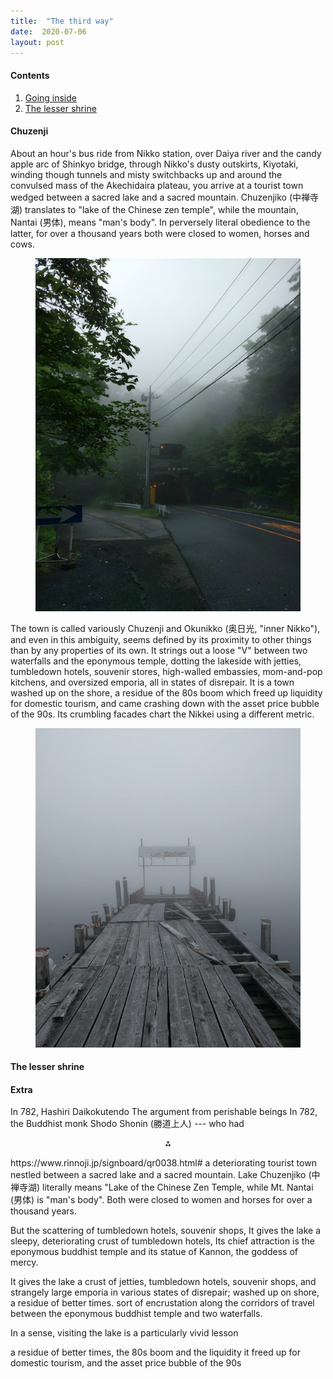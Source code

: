 ```yaml
---
title:  "The third way"
date:  2020-07-06
layout: post
---
```


#### Contents

1. <a href="#sec-2">Going inside</a>
2. <a href="#sec-2">The lesser shrine</a>

#### Chuzenji<a id="sec-1" name="sec-1"></a>

About an hour's bus ride from Nikko station, over Daiya river
and the candy apple arc of Shinkyo bridge, through Nikko's dusty
outskirts, Kiyotaki, winding though tunnels and misty switchbacks up and
around the convulsed mass of the Akechidaira plateau, you arrive at a
tourist town wedged between a sacred lake and a sacred mountain.
Chuzenjiko (中禅寺湖) translates to "lake of
the Chinese zen temple", while the mountain, Nantai (男体), means "man's body".
In perversely literal obedience to the latter, for over a thousand
years both were closed to women, horses and cows.

<figure>
    <div style="text-align:center"><img src ="/images/photos/lake0.png" />
	</div>
</figure>

The town is called variously Chuzenji and Okunikko (奥日光, "inner
Nikko"), and even in this ambiguity, seems defined by its proximity to other things than by
any properties of its own.
It strings out a loose "V" between two waterfalls and the eponymous
temple, dotting the lakeside with jetties, tumbledown hotels, souvenir stores,
high-walled embassies, mom-and-pop kitchens, and oversized emporia,
all in states of disrepair.
It is a town washed up on the shore, a residue of the 80s boom which
freed up liquidity for domestic tourism, and came crashing down with
the asset price bubble of the 90s.
Its crumbling facades chart the Nikkei using a different metric.

<figure>
    <div style="text-align:center"><img src ="/images/photos/lake1.png" />
	</div>
</figure>

#### The lesser shrine<a id="sec-2" name="sec-2"></a>

#### Extra

In 782,
Hashiri Daikokutendo
The argument from perishable beings
In 782, the Buddhist monk Shodo Shonin (勝道上人) --- who had 
<p align="center">
  ⁂
</p>
https://www.rinnoji.jp/signboard/qr0038.html#
a
deteriorating tourist town nestled between a sacred lake and a sacred mountain.
Lake Chuzenjiko (中禅寺湖) literally means "Lake of the Chinese Zen
Temple, while Mt. Nantai (男体) is "man's body".
Both were closed to women and horses for over a thousand years.

But the scattering of tumbledown hotels, souvenir shops, 
It gives the lake a sleepy, deteriorating
crust of tumbledown hotels, 
Its chief attraction is the eponymous buddhist temple and its statue of Kannon, the goddess of mercy.

It gives the lake a crust of jetties, tumbledown hotels, souvenir
shops, and strangely large emporia in various states of disrepair;
washed up on shore, a residue of better times.
sort of encrustation along the corridors
of travel between the eponymous buddhist temple and two waterfalls.

In a sense, visiting the lake is a particularly vivid lesson

a residue of better times, the
80s boom and the liquidity it freed up for domestic tourism, and the
asset price bubble of the 90s
